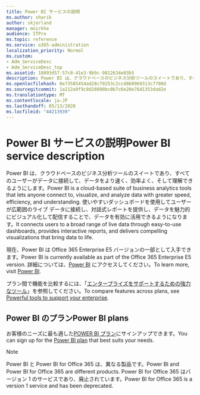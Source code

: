 ```yaml
---
title: Power BI サービスの説明
ms.author: sharik
author: skjerland
manager: mnirkhe
audience: ITPro
ms.topic: reference
ms.service: o365-administration
localization_priority: Normal
ms.custom:
- Adm_ServiceDesc
- Adm_ServiceDesc_top
ms.assetid: 18093d57-57c0-41e3-9b9c-9812634e03b5
description: Power BI は、クラウドベースのビジネス分析ツールのスイートであり、すべてのユーザーがデータに接続して、データをより速く、効率よく、そして理解できるようにします。 使いやすいダッシュボードを使用してユーザーが広範囲のライブ データに接続し、対話式レポートを提供し、データを魅力的にビジュアル化して配信することで、データを有効に活用できるようになります。
ms.openlocfilehash: 0e73585454ad28c79253c2ccd860969313c7790d
ms.sourcegitcommit: 1a212a9f9c8d28090bc0b7c6e20e76d1353dad2e
ms.translationtype: MT
ms.contentlocale: ja-JP
ms.lasthandoff: 05/13/2020
ms.locfileid: "44213939"
---
```

# <a name="power-bi-service-description"></a><span data-ttu-id="73aeb-104">Power BI サービスの説明</span><span class="sxs-lookup"><span data-stu-id="73aeb-104">Power BI service description</span></span>

<span data-ttu-id="73aeb-105">Power BI は、クラウドベースのビジネス分析ツールのスイートであり、すべてのユーザーがデータに接続して、データをより速く、効率よく、そして理解できるようにします。</span><span class="sxs-lookup"><span data-stu-id="73aeb-105">Power BI is a cloud-based suite of business analytics tools that lets anyone connect to, visualize, and analyze data with greater speed, efficiency, and understanding.</span></span> <span data-ttu-id="73aeb-106">使いやすいダッシュボードを使用してユーザーが広範囲のライブ データに接続し、対話式レポートを提供し、データを魅力的にビジュアル化して配信することで、データを有効に活用できるようになります。</span><span class="sxs-lookup"><span data-stu-id="73aeb-106">It connects users to a broad range of live data through easy-to-use dashboards, provides interactive reports, and delivers compelling visualizations that bring data to life.</span></span>
  
<span data-ttu-id="73aeb-107">現在、Power BI は Office 365 Enterprise E5 バージョンの一部として入手できます。</span><span class="sxs-lookup"><span data-stu-id="73aeb-107">Power BI is currently available as part of the Office 365 Enterprise E5 version.</span></span> <span data-ttu-id="73aeb-108">詳細については、[Power BI](https://powerbi.microsoft.com/) にアクセスしてください。</span><span class="sxs-lookup"><span data-stu-id="73aeb-108">To learn more, visit [Power BI](https://powerbi.microsoft.com/).</span></span>
  
<span data-ttu-id="73aeb-109">プラン間で機能を比較するには、「[エンタープライズをサポートするための強力なツール](https://go.microsoft.com/fwlink/?LinkID=799177&amp;clcid=0x409)」を参照してください。</span><span class="sxs-lookup"><span data-stu-id="73aeb-109">To compare features across plans, see [Powerful tools to support your enterprise](https://go.microsoft.com/fwlink/?LinkID=799177&amp;clcid=0x409).</span></span>
  
## <a name="power-bi-plans"></a><span data-ttu-id="73aeb-110">Power BI のプラン</span><span class="sxs-lookup"><span data-stu-id="73aeb-110">Power BI plans</span></span>

<span data-ttu-id="73aeb-111">お客様のニーズに最も適した[POWER BI プラン](https://go.microsoft.com/fwlink/?LinkID=786854)にサインアップできます。</span><span class="sxs-lookup"><span data-stu-id="73aeb-111">You can sign up for the [Power BI plan](https://go.microsoft.com/fwlink/?LinkID=786854) that best suits your needs.</span></span> 
  
> [!NOTE]
> <span data-ttu-id="73aeb-112">Power BI と Power BI for Office 365 は、異なる製品です。</span><span class="sxs-lookup"><span data-stu-id="73aeb-112">Power BI and Power BI for Office 365 are different products.</span></span> <span data-ttu-id="73aeb-113">Power BI for Office 365 はバージョン 1 のサービスであり、廃止されています。</span><span class="sxs-lookup"><span data-stu-id="73aeb-113">Power BI for Office 365 is a version 1 service and has been deprecated.</span></span> 
  